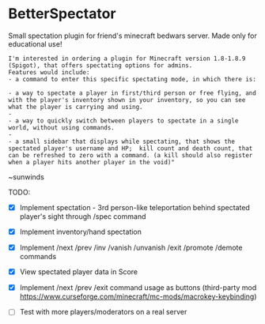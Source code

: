 # BetterSpectator
Small spectation plugin for friend's minecraft bedwars server. Made only for educational use!

```
I'm interested in ordering a plugin for Minecraft version 1.8-1.8.9 (Spigot), that offers spectating options for admins. 
Features would include:
- a command to enter this specific spectating mode, in which there is:

- a way to spectate a player in first/third person or free flying, and with the player's inventory shown in your inventory, so you can see what the player is carrying and using. 
- 
- a way to quickly switch between players to spectate in a single world, without using commands.
- 
- a small sidebar that displays while spectating, that shows the spectated player's username and HP;  kill count and death count, that can be refreshed to zero with a command. (a kill should also register when a player hits another player in the void)"
```
~sunwinds


TODO:
- [x] Implement spectation - 3rd person-like teleportation behind spectated player's sight through /spec command

- [x] Implement inventory/hand spectation

- [x] Implement /next /prev /inv /vanish /unvanish /exit /promote /demote commands

- [x] View spectated player data in Score 

- [X] Implement /next /prev /exit command usage as buttons (third-party mod https://www.curseforge.com/minecraft/mc-mods/macrokey-keybinding)

- [ ] Test with more players/moderators on a real server
